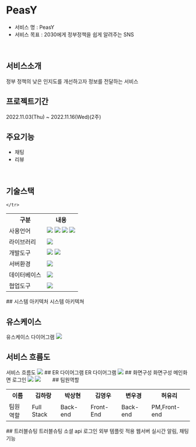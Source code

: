 # PeasY
* 서비스 명 : PeasY
* 서비스 목표 : 2030에게 정부정책을 쉽게 알려주는 SNS
<br>

## 서비스소개
정부 정책의 낮은 인지도를 개선하고자 정보를 전달하는 서비스
<br>

## 프로젝트기간
2022.11.03(Thu) ~ 2022.11.16(Wed)(2주)
<br>

## 주요기능
* 채팅
* 리뷰
<br>
<tr>
   
  </tr>

## 기술스택
<table>
  <tr>
    <th>구분</th>
    <th>내용</th>
  </tr>
  <tr>
    <td>사용언어</td>
    <td>
         <img src="https://img.shields.io/badge/Java-007396?style=for-the-badge&logo=java&logoColor=white"/>
         <img src="https://img.shields.io/badge/HTML5-E34F26?style=for-the-badge&logo=HTML5&logoColor=white"/>
         <img src="https://img.shields.io/badge/CSS3-1572B6?style=for-the-badge&logo=CSS3&logoColor=white"/>
         <img src="https://img.shields.io/badge/JavaScript-F7DF1E?style=for-the-badge&logo=JavaScript&logoColor=white"/>
    </td>
  </tr>
  <tr>
    <td>라이브러리</td>
    <td>
        <img src="https://img.shields.io/badge/BootStrap-7952B3?style=for-the-badge&logo=BootStrap&logoColor=white"/>
    </td>
  </tr>
  <tr>
      <td>개발도구</td>
      <td>
          <img src="https://img.shields.io/badge/Eclipse-2C2255?style=for-the-badge&logo=Eclipse&logoColor=white"/>
          <img src="https://img.shields.io/badge/VSCode-007ACC?style=for-the-badge&logo=VisualStudioCode&logoColor=white"/>
      </td>
  </tr>
   <tr>
      <td>서버환경</td>
      <td>
         <img src="https://img.shields.io/badge/Apache Tomcat-D22128?style=for-the-badge&logo=Apache Tomcat&logoColor=white"/>
      </td>
  </tr>
  <tr>
        <td>데이터베이스</td>
        <td>
          <img src="https://img.shields.io/badge/Oracle 11g-F80000?style=for-the-badge&logo=Oracle&logoColor=white"/>
        </td>
    </tr>
   <tr>
        <td>협업도구</td>
        <td><img src="https://img.shields.io/badge/GitHub-181717?style=for-the-badge&logo=GitHub&logoColor=white"/></td>
        
    </tr>
</table>
## 시스템 아키텍처
<tr>
  <td> 시스템 아키텍쳐</td>
  <td><img scr=""></td>
</tr>

## 유스케이스
<tr>

  <td> 유스케이스 다이어그램</td>
  <td><img src="https://user-images.githubusercontent.com/112475656/203226221-dca118e4-f9e4-40f8-bced-f8a664a5b8cf.JPG"/></td>
</tr>

## 서비스 흐름도
<tr>
  <td>서비스 흐름도</td>
  <td><img src="https://user-images.githubusercontent.com/112475656/203226314-ac0f8a21-2137-45b5-922e-e8a5cc4ded43.JPG"/></td>
</tr>
## ER 다이어그램
<tr>
  <td>ER 다이어그램</td>
  <td><img src="https://user-images.githubusercontent.com/112475656/203226095-dc6be1db-2b31-4d46-bcf1-1c9e3bd142b2.JPG"/></td>
</tr>
## 화면구성
<tr>
  <th>화면구성</th>
  <th>메인화면</th>
  <th>로그인</th>
  <th></th>
  <th></th>
  <th></th>
  <th></th>
  <th></th>
  <th></th>
</tr>
<tr>
  <td><img src="https://user-images.githubusercontent.com/112475656/203227962-8cd78112-266e-4895-b182-c816e02d2525.JPG"/></td>
  <td><img src="https://user-images.githubusercontent.com/112475656/203228038-c9df41c6-2877-478a-9975-63cea0afa956.JPG"/></td>
  <td><img src=""/></td>
  <td><img src=""/></td>
  <td><img src=""/></td>
  <td><img src=""/></td>
  <td><img src=""/></td>
  <td><img src=""/></td>
  <td><img src=""/></td>
</tr>
## 팀원역할
<table>
  <tr>
    <th> 이름 </th>
    <th>김하랑</th>
    <th>박상현</th>
    <th>김영우</th>
    <th>변우경</th>
    <th>허유리</th>
  </tr>
  <tr>
    <td>팀원
    역할</td>
    <td>Full Stack</td>
    <td>Back-end</td>
    <td>Front-End</td>
    <td>Back-end</td>
    <td>PM,Front-end</td>
  </tr>
</table>
## 트러블슈팅

<tr>
  <td>트러블슈팅</td>
  <td>소셜 api 로그인</td>
  <td>외부 템플릿 적용</td>
  <td>웹서버 실시간 알림, 채팅 기능</td>


</tr>
